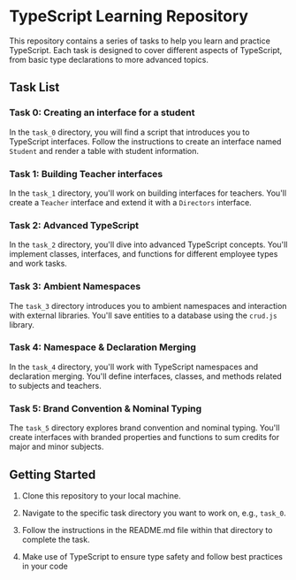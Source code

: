 # TypeScript Learning Repository

This repository contains a series of tasks to help you learn and practice TypeScript. Each task is designed to cover different aspects of TypeScript, from basic type declarations to more advanced topics.

## Task List

### Task 0: Creating an interface for a student

In the `task_0` directory, you will find a script that introduces you to TypeScript interfaces. Follow the instructions to create an interface named `Student` and render a table with student information.

### Task 1: Building Teacher interfaces

In the `task_1` directory, you'll work on building interfaces for teachers. You'll create a `Teacher` interface and extend it with a `Directors` interface.

### Task 2: Advanced TypeScript

In the `task_2` directory, you'll dive into advanced TypeScript concepts. You'll implement classes, interfaces, and functions for different employee types and work tasks.

### Task 3: Ambient Namespaces

The `task_3` directory introduces you to ambient namespaces and interaction with external libraries. You'll save entities to a database using the `crud.js` library.

### Task 4: Namespace & Declaration Merging

In the `task_4` directory, you'll work with TypeScript namespaces and declaration merging. You'll define interfaces, classes, and methods related to subjects and teachers.

### Task 5: Brand Convention & Nominal Typing

The `task_5` directory explores brand convention and nominal typing. You'll create interfaces with branded properties and functions to sum credits for major and minor subjects.

## Getting Started

1. Clone this repository to your local machine.

2. Navigate to the specific task directory you want to work on, e.g., `task_0`.

3. Follow the instructions in the README.md file within that directory to complete the task.

4. Make use of TypeScript to ensure type safety and follow best practices in your code

